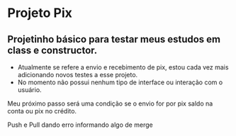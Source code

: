 # Projeto Pix

## Projetinho básico para testar meus estudos em class e constructor.

- Atualmente se refere a envio e recebimento de pix, estou cada vez mais adicionando novos testes a esse projeto.
- No momento não possui nenhum tipo de interface ou interação com o usuário.

Meu próximo passo será uma condição se o envio for por pix saldo na conta ou pix no crédito.

Push e Pull dando erro informando algo de merge
